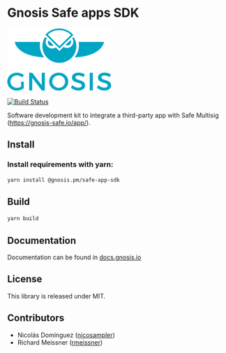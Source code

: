 # Gnosis Safe apps SDK

[![Logo](https://raw.githubusercontent.com/gnosis/safe-apps-sdk/master/assets/logo.png)](https://gnosis.pm/)

[![Build Status](https://travis-ci.org/gnosis/safe-apps-sdk.svg?branch=master)](https://travis-ci.org/gnosis/pm-contracts)

Software development kit to integrate a third-party app with Safe Multisig (https://gnosis-safe.io/app/).

## Install

### Install requirements with yarn:

```bash
yarn install @gnosis.pm/safe-app-sdk
```

## Build

```bash
yarn build
```

## Documentation

Documentation can be found in [docs.gnosis.io](https://docs.gnosis.io/safe/docs/docs5/)


## License

This library is released under MIT.

## Contributors

- Nicolás Domínguez ([nicosampler](https://github.com/nicosampler))
- Richard Meissner ([rmeissner](https://github.com/rmeissner))
